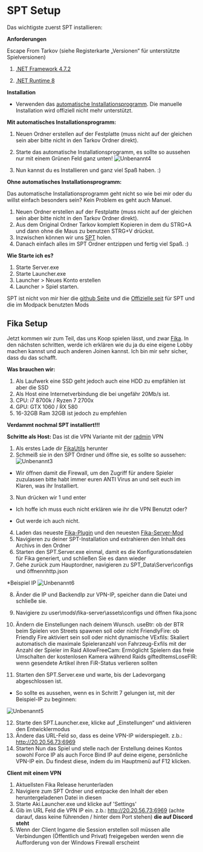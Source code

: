 # SPT Setup

Das wichtigste zuerst SPT installieren:

**Anforderungen**

Escape From Tarkov (siehe Registerkarte „Versionen“ für unterstützte Spielversionen)

1. [.NET Framework 4.7.2](https://download.visualstudio.microsoft.com/download/pr/51bc18ac-0594-412d-bd63-18ece4c91ac4/90b47b97c3bfe40a833791b166697e67/windowsdesktop-runtime-8.0.3-win-x64.exe)

2. [.NET Runtime 8](https://go.microsoft.com/fwlink/?linkid=874338)

**Installation**

* Verwenden das [automatische Installationsprogramm](https://ligma.waffle-lord.net/SPTInstaller.exe). Die manuelle Installation wird offiziell nicht mehr unterstützt. 

**Mit automatisches Installationsprogramm:**

1. Neuen Ordner erstellen auf der Festplatte (muss nicht auf der gleichen sein aber bitte nicht in den Tarkov Ordner direkt).
2. Starte das automatische Installationsprogramm, es sollte so aussehen nur mit einem Grünen Feld ganz unten! ![Unbenannt4](https://github.com/user-attachments/assets/8843bf78-3285-4223-9290-fb467b0280a3)

3. Nun kannst du es Installieren und ganz viel Spaß haben. :)

**Ohne automatisches Installationsprogramm:**

Das automatische Installationsprogramm geht nicht so wie bei mir oder du willst einfach besonders sein? Kein Problem es geht auch Manuel.

1. Neuen Ordner erstellen auf der Festplatte (muss nicht auf der gleichen sein aber bitte nicht in den Tarkov Ordner direkt).
2. Aus dem Original Ordner Tarkov komplett Kopieren in dem du STRG+A und dann ohne die Maus zu benutzen STRG+V drückst.
3. Inzwischen können wir uns [SPT](https://spt-releases.modd.in/SPT-3.10.3-33420-42b3d7a.7z) holen.
4. Danach einfach alles im SPT Ordner entzippen und fertig viel Spaß. :)

**Wie Starte ich es?**
1. Starte Server.exe
2. Starte Launcher.exe
3. Launcher > Neues Konto erstellen
4. Launcher > Spiel starten.

SPT ist nicht von mir hier die [github Seite](https://github.com/sp-tarkov) und die [Offizielle seit](https://sp-tarkov.com/) für SPT und die im Modpack benutzten Mods

## Fika Setup

Jetzt kommen wir zum Teil, das uns Koop spielen lässt, und zwar [Fika](https://github.com/project-fika/Fika-Documentation).
In den nächsten schritten, werde ich erklären wie du ja du eine eigene Lobby machen kannst und auch anderen Joinen kannst.
Ich bin mir sehr sicher, dass du das schafft.

**Was brauchen wir:**

1. Als Laufwerk eine SSD geht jedoch auch eine HDD zu empfählen ist aber die SSD
2. Als Host eine Internetverbindung die bei ungefähr 20Mb/s ist.
3. CPU: i7 8700k / Ryzen 7 2700x
4. GPU: GTX 1060 / RX 580
5. 16-32GB Ram 32GB ist jedoch zu empfehlen

**Verdammt nochmal SPT installiert!!!**

**Schritte als Host:**
Das ist die VPN Variante mit der [radmin](https://download.radmin-vpn.com/download/files/Radmin_VPN_1.4.4642.1.exe) VPN 

1. Als erstes Lade dir [FikaUtils](https://github.com/Lacyway/FikaUtils/releases/download/v1.0/FikaUtils.zip) herunter
2. Schmeiß sie in den SPT Ordner und öffne sie, es sollte so aussehen: ![Unbenannt3](https://github.com/user-attachments/assets/bc4a2b44-6762-4e95-9e85-c024631d0597)
* Wir öffnen damit die Firewall, um den Zugriff für andere Spieler zuzulassen bitte habt immer euren ANTI Virus an und seit euch im Klaren, was ihr Installiert.
3. Nun drücken wir 1 und enter

* Ich hoffe ich muss euch nicht erklären wie ihr die VPN Benutzt oder?

* Gut werde ich auch nicht.

4. Laden das neueste [Fika-Plugin](https://github.com/project-fika/Fika-Plugin/releases/download/v1.0.6.0/Fika.Release.1.0.6.0.zip) und den neuesten [Fika-Server-Mod](https://github.com/project-fika/Fika-Server/releases/download/v2.3.3/fika-server.zipherunter)
5. Navigieren zu deiner SPT-Installation und extrahieren den Inhalt des Archivs in den Ordner
6. Starten den SPT.Server.exe einmal, damit es die Konfigurationsdateien für Fika generiert, und schließen Sie es dann wieder
7. Gehe zurück zum Hauptordner, navigieren zu SPT_Data\Server\configs und öffnennhttp.json

*Beispiel IP ![Unbenannt6](https://github.com/user-attachments/assets/23c2d503-f355-4a16-ad38-bd115ab46c59)

8. Änder die IP und BackendIp zur VPN-IP, speicher dann die Datei und schließe sie.
9. Navigiere zu user\mods\fika-server\assets\configs und öffnen fika.jsonc
10. Ändern die Einstellungen nach deinem Wunsch.
    useBtr: ob der BTR beim Spielen von Streets spawnen soll oder nicht
    FriendlyFire: ob Friendly Fire aktiviert sein soll oder nicht
    dynamische VExfils: Skaliert automatisch die maximale Spieleranzahl von Fahrzeug-Exfils mit der Anzahl der Spieler im Raid
    AllowFreeCam: Ermöglicht Spielern das freie Umschalten der kostenlosen Kamera während Raids
    giftedItemsLoseFIR: wenn gesendete Artikel ihren FiR-Status verlieren sollten

11. Starten den SPT.Server.exe und warte, bis der Ladevorgang abgeschlossen ist.

* So sollte es aussehen, wenn es in Schritt 7 gelungen ist, mit der Beispiel-IP zu beginnen: 

![Unbenannt5](https://github.com/user-attachments/assets/02275d58-3d18-480a-9a1a-a600e157cfba)

12. Starte den SPT.Launcher.exe, klicke auf „Einstellungen“ und aktivieren den Entwicklermodus
13. Ändere das URL-Feld so, dass es deine VPN-IP widerspiegelt. z.b.: http://20.20.56.73:6969 
14. Starten Nun das Spiel und stelle nach der Erstellung deines Kontos sowohl Force IP als auch Force Bind IP auf deine eigene, persönliche VPN-IP ein. Du findest diese, indem du im Hauptmenü auf F12 klicken.


**Client mit einem VPN**

1. Aktuellsten Fika Release herunterladen
2. Navigiere zum SPT Ordner und entpacke den Inhalt der eben heruntergeladenen Datei in diesen
3. Starte Aki.Launcher.exe und klicke auf 'Settings'
4. Gib im URL Feld die VPN IP ein. z.b.: http://20.20.56.73:6969 (achte darauf, dass keine führenden / hinter dem Port stehen) **die auf Discord steht**
5. Wenn der Client Ingame die Session erstellen soll müssen alle Verbindungen (Öffentlich und Privat) freigegeben werden wenn die Aufforderung von der Windows Firewall erscheint






